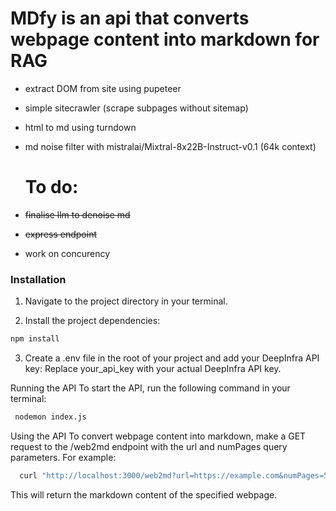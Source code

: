 # MDfy is an api  that converts webpage content into markdown for  RAG
- extract DOM from site using pupeteer
- simple sitecrawler (scrape subpages without sitemap)
- html to md using  turndown
- md  noise filter with mistralai/Mixtral-8x22B-Instruct-v0.1 (64k context)


  # To do:
- ~~finalise llm to denoise md~~
- ~~express endpoint~~ 
- work on concurency

### Installation

1. Navigate to the project directory in your terminal.

2. Install the project dependencies:

```bash
npm install
```

3. Create a .env file in the root of your project and add your DeepInfra API key:
Replace your_api_key with your actual DeepInfra API key.

  Running the API
  To start the API, run the following command in your terminal:

 ````bash
  nodemon index.js
  ````
Using the API
To convert webpage content into markdown, make a GET request to the /web2md endpoint with the url and numPages query parameters. For example:

````bash
  curl "http://localhost:3000/web2md?url=https://example.com&numPages=5"
````
This will return the markdown content of the specified webpage.

